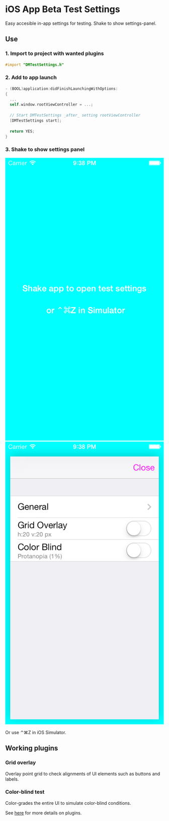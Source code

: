 iOS App Beta Test Settings
==========================

Easy accesible in-app settings for testing. Shake to show settings-panel.

## Use 

### 1. Import to project with wanted plugins

```objective-c
#import "DMTestSettings.h"
```

### 2. Add to app launch

```objective-c
- (BOOL)application:didFinishLaunchingWithOptions:
{
  ...
  self.window.rootViewController = ...;
  
  // Start DMTestSettings _after_ setting rootViewController 
  [DMTestSettings start];
  
  return YES;
}
```
    
### 3. Shake to show settings panel

![Settings panel opens on device shake](Screenshots/ExampleApp.png)
![Settings panel opens on device shake](Screenshots/SettingsPanel.png)

Or use ⌃⌘Z in iOS Simulator.

## Working plugins

### Grid overlay
Overlay point grid to check alignments of UI elements such as buttons and labels.

### Color-blind test
Color-grades the entire UI to simulate color-blind conditions.

See [here](https://github.com/duemunk/iOS-App-Beta-Test-Settings/wiki/Plugins) for more details on plugins.

